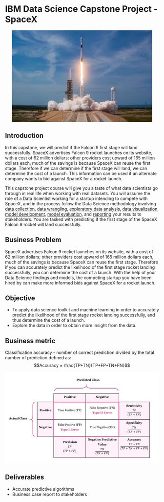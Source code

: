 # IBM Data Science Capstone Project - SpaceX
<p align="center">
  <img width="460" height="300" src="https://github.com/Shalinikashyap0108/IBM_SpaceX_Capstone_Project/blob/main/download.jpg">
</p>

## Introduction

In this capstone, we will predict if the Falcon 9 first stage will land successfully. SpaceX advertises Falcon 9 rocket launches on its website, with a cost of 62 million dollars; other providers cost upward of 165 million dollars each, much of the savings is because SpaceX can reuse the first stage. Therefore if we can determine if the first stage will land, we can determine the cost of a launch. This information can be used if an alternate company wants to bid against SpaceX for a rocket launch. 

This capstone project course will give you a taste of what data scientists go through in real life when working with real datasets. You will assume the role of a Data Scientist working for a startup intending to compete with SpaceX, and in the process follow the Data Science methodology involving [data collection](https://github.com/Shalinikashyap0108/IBM_SpaceX_Capstone_Project/blob/main/Data%20Collection%20API.ipynb), [data wrangling](https://github.com/Shalinikashyap0108/IBM_SpaceX_Capstone_Project/blob/main/Data%20Wrangling.ipynb), [exploratory data analysis](https://github.com/Shalinikashyap0108/IBM_SpaceX_Capstone_Project/blob/main/EDA%20with%20SQL.ipynb), [data visualization](https://github.com/Shalinikashyap0108/IBM_SpaceX_Capstone_Project/blob/main/EDA%20with%20Data%20Visualization.ipynb), [model development](https://github.com/Shalinikashyap0108/IBM_SpaceX_Capstone_Project/blob/main/Machine%20Learning%20Prediction.ipynb), [model evaluation](https://github.com/Shalinikashyap0108/IBM_SpaceX_Capstone_Project/blob/main/Machine%20Learning%20Prediction.ipynb), and [reporting](https://github.com/Shalinikashyap0108/IBM_SpaceX_Capstone_Project/blob/main/DS-Capstone-Presentation.pdf) your results to stakeholders. You are tasked with predicting if the first stage of the SpaceX Falcon 9 rocket will land successfully. 

## Business Problem
SpaceX advertises Falcon 9 rocket launches on its website, with a cost of 62 million dollars; other providers cost upward of 165 million dollars each, much of the savings is because SpaceX can reuse the first stage. Therefore if you can accurately predict the likelihood of the first stage rocket landing successfully, you can determine the cost of a launch. With the help of your Data Science findings and models, the competing startup you have been hired by can make more informed bids against SpaceX for a rocket launch. 

## Objective
- To apply data science toolkit and machine learning in order to accurately predict the likelihood of the first stage rocket landing successfully, and thus determine the cost of a launch.
- Explore the data in order to obtain more insight from the data.

## Business metric
Classification accuracy - number of correct prediction divided by the total number of prediction defined as:
$$Accuracy = \frac{TP+TN}{TP+FP+TN+FN}$$

![Confusion matrix](https://github.com/Shalinikashyap0108/IBM_SpaceX_Capstone_Project/blob/main/Plots/Confusion%20matrix.PNG)

## Deliverables
- Accurate predictive algorithms
- Business case report to stakeholders


